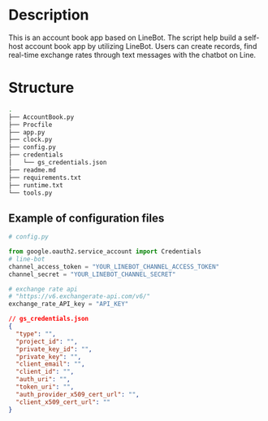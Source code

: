 # Description

This is an account book app based on LineBot. 
The script help build a self-host account book app by utilizing LineBot. Users can create records, find real-time exchange rates through text messages with the chatbot on Line.

# Structure

```bash
.
├── AccountBook.py
├── Procfile
├── app.py
├── clock.py
├── config.py
├── credentials
│   └── gs_credentials.json
├── readme.md
├── requirements.txt
├── runtime.txt
└── tools.py
```


## Example of configuration files

```python
# config.py

from google.oauth2.service_account import Credentials
# line-bot
channel_access_token = "YOUR_LINEBOT_CHANNEL_ACCESS_TOKEN"
channel_secret = "YOUR_LINEBOT_CHANNEL_SECRET"

# exchange rate api
# "https://v6.exchangerate-api.com/v6/"
exchange_rate_API_key = "API_KEY"
```


```json
// gs_credentials.json
{
  "type": "",
  "project_id": "",
  "private_key_id": "",
  "private_key": "",
  "client_email": "",
  "client_id": "",
  "auth_uri": "",
  "token_uri": "",
  "auth_provider_x509_cert_url": "",
  "client_x509_cert_url": ""
}
```